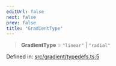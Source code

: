 ```yaml
---
editUrl: false
next: false
prev: false
title: "GradientType"
---
```


> **GradientType** = `"linear"` \| `"radial"`

Defined in: [src/gradient/typedefs.ts:5](https://github.com/fabricjs/fabric.js/blob/8206f10a405480a7ba988ff6cfdde6412c1f13f8/src/gradient/typedefs.ts#L5)
